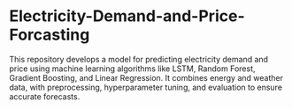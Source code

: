 # Electricity-Demand-and-Price-Forcasting
This repository develops a model for predicting electricity demand and price using machine learning algorithms like LSTM, Random Forest, Gradient Boosting, and Linear Regression. It combines energy and weather data, with preprocessing, hyperparameter tuning, and evaluation to ensure accurate forecasts.

